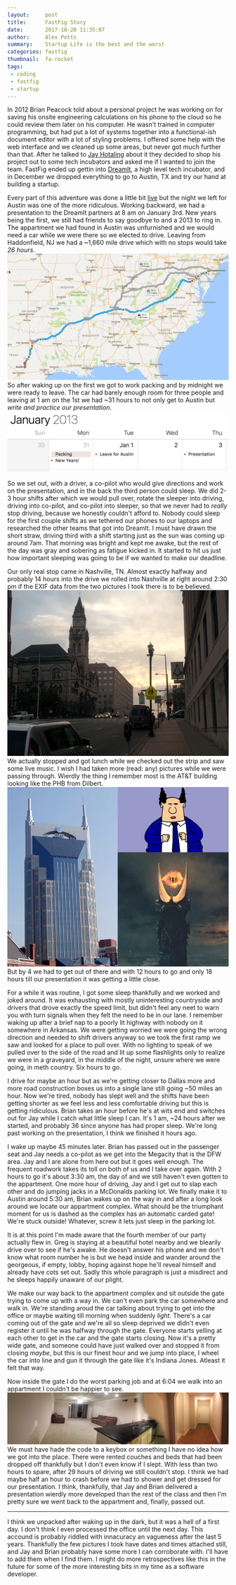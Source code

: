 ```yaml
---
layout:     post
title:      FastFig Story
date:       2017-10-20 11:35:07
author:     Alex Potts
summary:    Startup Life is the best and the worst
categories: fastfig
thumbnail:  fa-rocket
tags:
 - coding
 - fastfig
 - startup
---
```


In 2012 Brian Peacock told about a personal project he was working on for saving his onsite engineering calculations on his phone to the cloud so he could review them later on his computer. He wasn't trained in computer programming, but had put a lot of systems together into a functional-ish document editor with a lot of styling problems. I offered some help with the web interface and we cleaned up some areas, but never got much further than that. After he talked to [Jay Hotaling](http://jayhotaling.com/William_Jay_Hotaling/William_Jay_Hotaling.html) about it they decided to shop his project out to some tech incubators and asked me if I wanted to join the team. FastFig ended up gettin into [DreamIt](http://www.dreamit.com/), a high level tech incubator, and in December we dropped everything to go to Austin, TX and try our hand at building a startup.

Every part of this adventure was done a little bit [live](/images/do-it-live.jpg) but the night we left for Austin was one of the more ridiculous. Working backward, we had a presentation to the DreamIt partners at 8 am on January 3rd. New years being the first, we still had friends to say goodbye to and a 2013 to ring in. The appartment we had found in Austin was unfurnished and we would need a car while we were there so we elected to drive. Leaving from Haddonfield, NJ we had a ~1,660 mile drive which with no stops would take *26 hours*. ![Haddonfield to Austin](/images/hfield-austin.png) So after waking up on the first we got to work packing and by midnight we were ready to leave. The car had barely enough room for three people and leaving at 1 am on the 1st we had ~31 hours to not only get to Austin but *write and practice our presentation*. ![Timeline](/images/h-a-timeline.png)

So we set out, with a driver, a co-pilot who would give directions and work on the presentation, and in the back the third person could sleep. We did 2-3 hour shifts after which we would pull over, rotate the sleeper into driving, driving into co-pilot, and co-pilot into sleeper, so that we never had to *really* stop driving, because we honestly couldn't afford to. Nobody could sleep for the first couple shifts as we tethered our phones to our laptops and researched the other teams that got into DreamIt. I must have drawn the short straw, driving third with a shift starting just as the sun was coming up around 7am. That morning was bright and kept me awake, but the rest of the day was gray and sobering as fatigue kicked in. It started to hit us just how important sleeping was going to be if we wanted to make our deadline. 

Our only real stop came in Nashville, TN. Almost exactly halfway and probably 14 hours into the drive we rolled into Nashville at right around 2:30 pm if the EXIF data from the two pictures I took there is to be believed. ![Nashville sky with Freemasons](/images/nash-mason.jpg) We actually stopped and got lunch while we checked out the strip and saw some live music. I wish I had taken more (read: any) pictures while we were passing through. Wierdly the thing I remember most is the AT&T building looking like the PHB from Dilbert. ![Nashville AT&T Tower Comparison](/images/nash-tower.png) But by 4 we had to get out of there and with 12 hours to go and only 18 hours till our presentation it was getting a little close. 

For a while it was routine, I got some sleep thankfully and we worked and joked around. It was exhausting with mostly uninteresting countryside and drivers that drove exactly the speed limit, but didn't feel any neet to warn you with turn signals when they felt the need to be in our lane. I remember waking up after a brief nap to a poorly lit highway with nobody on it somewhere in Arkansas. We were getting worried we were going the wrong direction and needed to shift drivers anyway so we took the first ramp we saw and looked for a place to pull over. With no lighting to speak of we pulled over to the side of the road and lit up some flashlights only to realize we were in a graveyard, in the middle of the night, unsure where we were going, in meth country. Six hours to go.

I drive for maybe an hour but as we're getting closer to Dallas more and more road construction boxes us into a single lane still going ~50 miles an hour. Now we're tired, nobody has slept well and the shifts have been getting shorter as we feel less and less comfortable driving but this is getting ridiculous. Brian takes an hour before he's at wits end and switches out for Jay while I catch what little sleep I can. It's 1 am, ~24 hours after we started, and probably 36 since anyone has had proper sleep. We're long past working on the presentation, I think we finished it hours ago.

I wake up maybe 45 minutes later. Brian has passed out in the passenger seat and Jay needs a co-pilot as we get into the Megacity that is the DFW area. Jay and I are alone from here out but it goes well enough. The frequent roadwork takes its toll on both of us and I take over again. With 2 hours to go it's about 3:30 am, the day of and we still haven't even gotten to the appartment. One more hour of driving, Jay and I get out to slap each other and do jumping jacks in a McDonalds parking lot. We finally make it to Austin around 5:30 am, Brian wakes up on the way in and after a long look around we locate our appartment complex. What should be the triumphant moment for us is dashed as the complex has an automatic carded gate! We're stuck outside! Whatever, screw it lets just sleep in the parking lot.

It is at this point I'm made aware that the fourth member of our party actually flew in. Greg is staying at a beautiful hotel nearby and we blearily drive over to see if he's awake. He doesn't answer his phone and we don't know what room number he is but we head inside and wander around the georgeous, if empty, lobby, hoping against hope he'll reveal himself and already have cots set out. Sadly this whole paragraph is just a misdirect and he sleeps happily unaware of our plight.

We make our way back to the appartment complex and sit outside the gate trying to come up with a way in. We can't even park the car somewhere and walk in. We're standing aroud the car talking about trying to get into the office or maybe waiting till morning when suddenly *light*. There's a car coming out of the gate and we're all so sleep deprived we didn't even register it until he was halfway through the gate. Everyone starts yelling at each other to get in the car and the gate starts closing. Now it's a pretty wide gate, and someone could have just walked over and stopped it from closing *maybe*, but this is our finest hour and we jump into place, I wheel the car into line and gun it through the gate like it's Indiana Jones. Atleast it felt that way. 

Now inside the gate I do the worst parking job and at 6:04 we walk into an appartment I couldn't be happier to see. ![Home sweet sleep](/images/austin-house-pano.jpg) We must have hade the code to a keybox or something I have no idea how we got into the place. There were rented couches and beds that had been dropped off thankfully but I don't even know if I slept. With less than two hours to spare, after 29 hours of driving we still couldn't stop. I think we had maybe half an hour to crash before we had to shower and get dressed for our presentation. I think, thankfully, that Jay and Brian delivered a presentation wierdly more developed than the rest of the class and then I'm pretty sure we went back to the appartment and, finally, passed out. 

---
I think we unpacked after waking up in the dark, but it was a hell of a first day. I don't think I even processed the office until the next day. This accound is probably riddled with innacuracy an vagueness after the last 5 years. Thankfully the few pictures I took have dates and times attached still, and Jay and Brian probably have some more I can corroborate with. I'll have to add them when I find them. I might do more retrospectives like this in the future for some of the more interesting bits in my time as a software developer.


